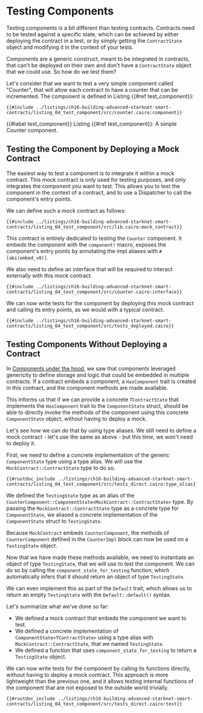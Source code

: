 # Testing Components

Testing components is a bit different than testing contracts.
Contracts need to be tested against a specific state, which can be achieved by either deploying the contract in a test, or by simply getting the `ContractState` object and modifying it in the context of your tests.

Components are a generic construct, meant to be integrated in contracts, that can't be deployed on their own and don't have a `ContractState` object that we could use. So how do we test them?

Let's consider that we want to test a very simple component called "Counter", that will allow each contract to have a counter that can be incremented. The component is defined in Listing {{#ref test_component}}:

```rust, noplayground
{{#include ../listings/ch16-building-advanced-starknet-smart-contracts/listing_04_test_component/src/counter.cairo:component}}
```

{{#label test_component}}
<span class="caption">Listing {{#ref test_component}}: A simple Counter component.</span>

## Testing the Component by Deploying a Mock Contract

The easiest way to test a component is to integrate it within a mock contract. This mock contract is only used for testing purposes, and only integrates the component you want to test. This allows you to test the component in the context of a contract, and to use a Dispatcher to call the component's entry points.

We can define such a mock contract as follows:

```rust, noplayground
{{#include ../listings/ch16-building-advanced-starknet-smart-contracts/listing_04_test_component/src/lib.cairo:mock_contract}}
```

This contract is entirely dedicated to testing the `Counter` component. It embeds the component with the `component!` macro, exposes the component's entry points by annotating the impl aliases with `#[abi(embed_v0)]`.

We also need to define an interface that will be required to interact externally with this mock contract.

```rust, noplayground
{{#include ../listings/ch16-building-advanced-starknet-smart-contracts/listing_04_test_component/src/counter.cairo:interface}}
```

We can now write tests for the component by deploying this mock contract and calling its entry points, as we would with a typical contract.

```rust, noplayground
{{#include ../listings/ch16-building-advanced-starknet-smart-contracts/listing_04_test_component/src/tests_deployed.cairo}}
```

## Testing Components Without Deploying a Contract

In [Components under the hood](./ch16-02-01-under-the-hood.md), we saw that components leveraged genericity to define storage and logic that could be embedded in multiple contracts. If a contract embeds a component, a `HasComponent` trait is created in this contract, and the component methods are made available.

This informs us that if we can provide a concrete `TContractState` that implements the `HasComponent` trait to the `ComponentState` struct, should be able to directly invoke the methods of the component using this concrete `ComponentState` object, without having to deploy a mock.

Let's see how we can do that by using type aliases. We still need to define a mock contract - let's use the same as above - but this time, we won't need to deploy it.

First, we need to define a concrete implementation of the generic `ComponentState` type using a type alias. We will use the `MockContract::ContractState` type to do so.

```rust, noplayground
{{#rustdoc_include ../listings/ch16-building-advanced-starknet-smart-contracts/listing_04_test_component/src/tests_direct.cairo:type_alias}}
```

We defined the `TestingState` type as an alias of the `CounterComponent::ComponentState<MockContract::ContractState>` type. By passing the `MockContract::ContractState` type as a concrete type for `ComponentState`, we aliased a concrete implementation of the `ComponentState` struct to `TestingState`.

Because `MockContract` embeds `CounterComponent`, the methods of `CounterComponent` defined in the `CounterImpl` block can now be used on a `TestingState` object.

Now that we have made these methods available, we need to instantiate an object of type `TestingState`, that we will use to test the component. We can do so by calling the `component_state_for_testing` function, which automatically infers that it should return an object of type `TestingState`.

We can even implement this as part of the `Default` trait, which allows us to return an empty `TestingState` with the `Default::default()` syntax.

Let's summarize what we've done so far:

- We defined a mock contract that embeds the component we want to test.
- We defined a concrete implementation of `ComponentState<TContractState>` using a type alias with `MockContract::ContractState`, that we named `TestingState`.
- We defined a function that uses `component_state_for_testing` to return a `TestingState` object.

We can now write tests for the component by calling its functions directly, without having to deploy a mock contract. This approach is more lightweight than the previous one, and it allows testing internal functions of the component that are not exposed to the outside world trivially.

```rust, noplayground
{{#rustdoc_include ../listings/ch16-building-advanced-starknet-smart-contracts/listing_04_test_component/src/tests_direct.cairo:test}}
```
